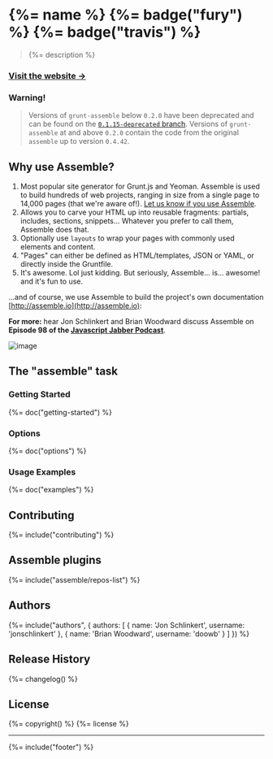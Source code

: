 # {%= name %} {%= badge("fury") %} {%= badge("travis") %}

> {%= description %}

### [Visit the website →](http://assemble.io)

### Warning!

> Versions of `grunt-assemble` below `0.2.0` have been deprecated and can be found on the [`0.1.15-deprecated` branch](https://github.com/assemble/grunt-assemble/tree/0.1.15-deprecated).
Versions of `grunt-assemble` at and above `0.2.0` contain the code from the original `assemble` up to version `0.4.42`.

## Why use Assemble?

1. Most popular site generator for Grunt.js and Yeoman. Assemble is used to build hundreds of web projects, ranging in size from a single page to 14,000 pages (that we're aware of!). [Let us know if you use Assemble](https://github.com/assemble/assemble/issues/300).
1. Allows you to carve your HTML up into reusable fragments: partials, includes, sections, snippets... Whatever you prefer to call them, Assemble does that.
1. Optionally use `layouts` to wrap your pages with commonly used elements and content.
1. "Pages" can either be defined as HTML/templates, JSON or YAML, or directly inside the Gruntfile.
1. It's awesome. Lol just kidding. But seriously, Assemble... is... awesome! and it's fun to use.

...and of course, we use Assemble to build the project's own documentation [http://assemble.io](http://assemble.io):

**For more:** hear Jon Schlinkert and Brian Woodward discuss Assemble on **Episode 98 of the [Javascript Jabber Podcast](http://javascriptjabber.com/098-jsj-assemble-io-with-brian-woodward-and-jon-schlinkert/)**.


![image](https://f.cloud.github.com/assets/383994/1463257/f031bcfe-4525-11e3-9a03-89a17eee7518.png)

## The "assemble" task

### Getting Started
{%= doc("getting-started") %}

### Options
{%= doc("options") %}

### Usage Examples
{%= doc("examples") %}

## Contributing
{%= include("contributing") %}

## Assemble plugins
{%= include("assemble/repos-list") %}

## Authors
{%= include("authors", {
  authors: [
    {
      name: 'Jon Schlinkert',
      username: 'jonschlinkert'
    },
    {
      name: 'Brian Woodward',
      username: 'doowb'
    }
  ]
}) %}

## Release History
{%= changelog() %}

## License
{%= copyright() %}
{%= license %}

***

{%= include("footer") %}
